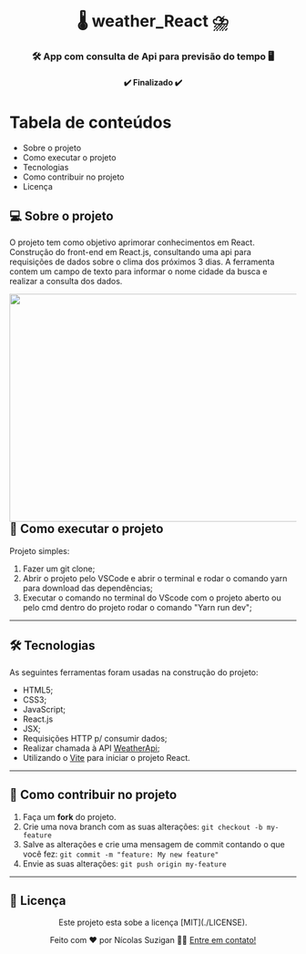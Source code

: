 <h1 align="center">
     🌡️ weather_React ⛈️
</h1>

<h3 align="center">
    🛠 App com consulta de Api para previsão do tempo 🖥️
</h3>

<h4 align="center">
	✔️ Finalizado ✔️
</h4>

Tabela de conteúdos
=================
<!--ts-->
   * Sobre o projeto
   * Como executar o projeto
   * Tecnologias
   * Como contribuir no projeto
   * Licença
   
<!--te-->


## 💻 Sobre o projeto
  O projeto tem como objetivo aprimorar conhecimentos em React.
  Construção do front-end em React.js, consultando uma api para requisições de dados sobre o clima dos próximos 3 dias.
  A ferramenta contem um campo de texto para informar o nome cidade da busca e realizar a consulta dos dados.
  
  
  <img align="right" width="600" height="400" src="https://user-images.githubusercontent.com/28414038/126520297-546e4e99-d39c-41f4-9408-079d98a8945f.jpeg">
 
---

## 🚀 Como executar o projeto
  Projeto simples:
  
  1. Fazer um git clone;
  2. Abrir o projeto pelo VSCode e abrir o terminal e rodar o comando yarn para download das dependências;
  3. Executar o comando  no terminal do VScode com o projeto aberto ou pelo cmd dentro do projeto rodar o comando "Yarn run dev";

---

## 🛠 Tecnologias

As seguintes ferramentas foram usadas na construção do projeto: 

- HTML5;
- CSS3;
- JavaScript;
- React.js
- JSX;
- Requisições HTTP p/ consumir dados;
- Realizar chamada à API [WeatherApi](https://github.com/robertoduessmann/weather-api);
- Utilizando o [Vite](https://vitejs.dev/guide/) para iniciar o projeto React.

---

## 💪 Como contribuir no projeto

1. Faça um **fork** do projeto.
2. Crie uma nova branch com as suas alterações: `git checkout -b my-feature`
3. Salve as alterações e crie uma mensagem de commit contando o que você fez: `git commit -m "feature: My new feature"`
4. Envie as suas alterações: `git push origin my-feature`

---
 
## 📝 Licença
<div align="center">
Este projeto esta sobe a licença [MIT](./LICENSE).

Feito com ❤️ por Nícolas Suzigan 👋🏽 [Entre em contato!](https://www.linkedin.com/in/nicolassuzigan/)
</div>
